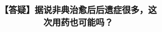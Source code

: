---
title: 【答疑】据说非典治愈后后遗症很多，这次用药也可能吗？
tags: [Austim, 孤独, AS]
color: info
description: 轻症患者不需要接受激素冲击治疗，不用担心这个副作用。和其他肺炎一样，好了不会有后遗症。
external_url: http://mp.weixin.qq.com/s?__biz=MzIyMzgyMjY5NQ==&amp;mid=2247484212&amp;idx=1&amp;sn=872aee74db8bb7b157fc732383f00c8c&amp;chksm=e819153cdf6e9c2a636fc68cff11c0d018bc74cd103204ac1d2c06cba48673fe602e6860742f&amp;scene=27#wechat_redirect
---
